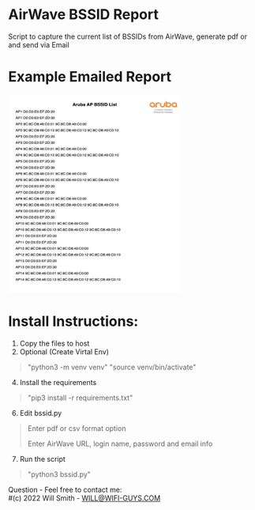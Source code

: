 # AirWave BSSID Report
Script to capture the current list of BSSIDs from AirWave, generate pdf or  and send via Email

# Example Emailed Report
<img src="https://github.com/WifiGuyWill/AirWave-BSSID-Report/blob/main/bssid.jpg" width="350" height="400">

# Install Instructions:

  1. Copy the files to host
  2. Optional (Create Virtal Env)
   > "python3 -m venv venv"
   > "source venv/bin/activate"
  4. Install the requirements
   > "pip3 install -r requirements.txt"
  6. Edit bssid.py
   > Enter pdf or csv format option
   > 
   > Enter AirWave URL, login name, password and email info
  7. Run the script
   > "python3 bssid.py"

  
Question - Feel free to contact me:   
#(c) 2022 Will Smith - WILL@WIFI-GUYS.COM

